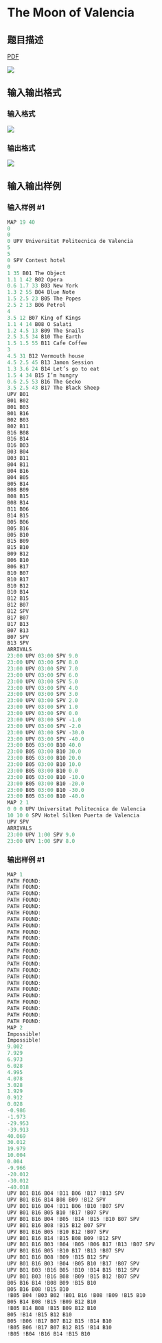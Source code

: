 # The Moon of Valencia

## 题目描述

[problemUrl]: https://uva.onlinejudge.org/index.php?option=com_onlinejudge&Itemid=8&category=441&page=show_problem&problem=3997

[PDF](https://uva.onlinejudge.org/external/125/p12552.pdf)

![](https://cdn.luogu.com.cn/upload/vjudge_pic/UVA12552/d6540a50db6283ee5b6098efca62a5754e17ff20.png)

## 输入输出格式

### 输入格式

![](https://cdn.luogu.com.cn/upload/vjudge_pic/UVA12552/a27eaadf75ab6a203b7a6dd8e2a444271a9e985f.png)

### 输出格式

![](https://cdn.luogu.com.cn/upload/vjudge_pic/UVA12552/bdf7cd82edc947214ec37a09208c0fad5b27efa6.png)

## 输入输出样例

### 输入样例 #1

```cpp
MAP 19 40
0
0
0 UPV Universitat Politecnica de Valencia
5
5
0 SPV Contest hotel
0
1 35 B01 The Object
1.1 1 42 B02 Opera
0.6 1.7 33 B03 New York
1.3 2 55 B04 Blue Note
1.5 2.5 23 B05 The Popes
2.5 2 13 B06 Petrol
4
3.5 12 B07 King of Kings
1.1 4 14 B08 O Salati
1.2 4.5 13 B09 The Snails
2.5 3.5 34 B10 The Earth
1.5 1.5 55 B11 Cafe Coffee
3
4.5 31 B12 Vermouth house
4.5 2.5 45 B13 Jamon Session
1.3 3.6 24 B14 Let’s go to eat
1.5 4 34 B15 I’m hungry
0.6 2.5 53 B16 The Gecko
3.5 2.5 43 B17 The Black Sheep
UPV B01
B01 B02
B01 B03
B01 B16
B02 B03
B02 B11
B16 B08
B16 B14
B16 B03
B03 B04
B03 B11
B04 B11
B04 B16
B04 B05
B05 B14
B08 B09
B08 B15
B08 B14
B11 B06
B14 B15
B05 B06
B05 B16
B05 B10
B15 B09
B15 B10
B09 B12
B06 B10
B06 B17
B10 B07
B10 B17
B10 B12
B10 B14
B12 B15
B12 B07
B12 SPV
B17 B07
B17 B13
B07 B13
B07 SPV
B13 SPV
ARRIVALS
23:00 UPV 03:00 SPV 9.0
23:00 UPV 03:00 SPV 8.0
23:00 UPV 03:00 SPV 7.0
23:00 UPV 03:00 SPV 6.0
23:00 UPV 03:00 SPV 5.0
23:00 UPV 03:00 SPV 4.0
23:00 UPV 03:00 SPV 3.0
23:00 UPV 03:00 SPV 2.0
23:00 UPV 03:00 SPV 1.0
23:00 UPV 03:00 SPV 0.0
23:00 UPV 03:00 SPV -1.0
23:00 UPV 03:00 SPV -2.0
23:00 UPV 03:00 SPV -30.0
23:00 UPV 03:00 SPV -40.0
23:00 B05 03:00 B10 40.0
23:00 B05 03:00 B10 30.0
23:00 B05 03:00 B10 20.0
23:00 B05 03:00 B10 10.0
23:00 B05 03:00 B10 0.0
23:00 B05 03:00 B10 -10.0
23:00 B05 03:00 B10 -20.0
23:00 B05 03:00 B10 -30.0
23:00 B05 03:00 B10 -40.0
MAP 2 1
0 0 0 UPV Universitat Politecnica de Valencia
10 10 0 SPV Hotel Silken Puerta de Valencia
UPV SPV
ARRIVALS
23:00 UPV 1:00 SPV 9.0
23:00 UPV 1:00 SPV 8.0
```


### 输出样例 #1

```cpp
MAP 1
PATH FOUND:
PATH FOUND:
PATH FOUND:
PATH FOUND:
PATH FOUND:
PATH FOUND:
PATH FOUND:
PATH FOUND:
PATH FOUND:
PATH FOUND:
PATH FOUND:
PATH FOUND:
PATH FOUND:
PATH FOUND:
PATH FOUND:
PATH FOUND:
PATH FOUND:
PATH FOUND:
PATH FOUND:
PATH FOUND:
PATH FOUND:
PATH FOUND:
PATH FOUND:
MAP 2
Impossible!
Impossible!
9.002
7.929
6.973
6.028
4.995
4.078
3.028
1.929
0.912
0.028
-0.986
-1.973
-29.953
-39.913
40.069
30.012
19.979
10.004
0.004
-9.966
-20.012
-30.012
-40.018
UPV B01 B16 B04 !B11 B06 !B17 !B13 SPV
UPV B01 B16 B14 B08 B09 !B12 SPV
UPV B01 B16 B04 !B11 B06 !B10 !B07 SPV
UPV B01 B16 B05 B10 !B17 !B07 SPV
UPV B01 B16 B04 !B05 !B14 !B15 !B10 B07 SPV
UPV B01 B16 B08 !B15 B12 B07 SPV
UPV B01 B16 B05 !B10 B12 !B07 SPV
UPV B01 B16 B14 !B15 B08 B09 !B12 SPV
UPV B01 B16 B03 !B04 !B05 !B06 B17 !B13 !B07 SPV
UPV B01 B16 B05 !B10 B17 !B13 !B07 SPV
UPV B01 B16 B08 !B09 !B15 B12 SPV
UPV B01 B16 B03 !B04 !B05 B10 !B17 !B07 SPV
UPV B01 B03 !B16 B05 !B10 !B14 B15 !B12 SPV
UPV B01 B03 !B16 B08 !B09 !B15 B12 !B07 SPV
B05 B16 B14 !B08 B09 !B15 B10
B05 B16 B08 !B15 B10
!B05 B04 !B03 B02 !B01 B16 !B08 !B09 !B15 B10
B05 B14 B08 !B15 !B09 B12 B10
!B05 B14 B08 !B15 B09 B12 B10
B05 !B14 !B15 B12 B10
B05 !B06 !B17 B07 B12 B15 !B14 B10
!B05 B06 !B17 B07 B12 B15 !B14 B10
!B05 !B04 !B16 B14 !B15 B10
```


